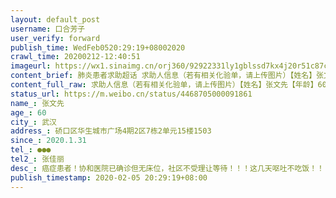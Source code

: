 ```yaml
---
layout: default_post
username: 口合芳子
user_verify: forward
publish_time: WedFeb0520:29:19+08002020
crawl_time: 20200212-12:40:51
imageurl: https://wx1.sinaimg.cn/orj360/92922331ly1gblssd7kx4j20r51c87cm.jpg,https://wx2.sinaimg.cn/orj360/92922331ly1gblsscjsbjj20u01t0q7q.jpg,https://wx4.sinaimg.cn/orj360/92922331ly1gblssdqvbaj20ou185ahn.jpg,https://wx2.sinaimg.cn/orj360/92922331ly1gblsse1hetj20u01t0q60.jpg
content_brief: 肺炎患者求助超话 求助人信息（若有相关化验单，请上传图片）【姓名】张文先【年龄】60【所在城市】武汉【所在小区、社区】硚口区华生城市广场4期2区7栋2单元15楼1503【患病时间】2020.1.31【联系方式】●●●【其他紧急联系人】张佳丽【病情描述】 癌症患者！协和医院已确诊但无床位 ...全文
content_full_raw: 求助人信息（若有相关化验单，请上传图片）【姓名】张文先【年龄】60【所在城市】武汉【所在小区、社区】硚口区华生城市广场4期2区7栋2单元15楼1503【患病时间】2020.1.31【联系方式】●●●【其他紧急联系人】张佳丽【病情描述】癌症患者！协和医院已确诊但无床位，社区不受理让等待！！！这几天呕吐不吃饭！！！
status_url: https://m.weibo.cn/status/4468705000091861
name_: 张文先
age_: 60
city_: 武汉
address_: 硚口区华生城市广场4期2区7栋2单元15楼1503
since_: 2020.1.31
tel_: ●●●
tel2_: 张佳丽
desc_: 癌症患者！协和医院已确诊但无床位，社区不受理让等待！！！这几天呕吐不吃饭！！！
publish_timestamp: 2020-02-05 20:29:19+08:00
---
```

